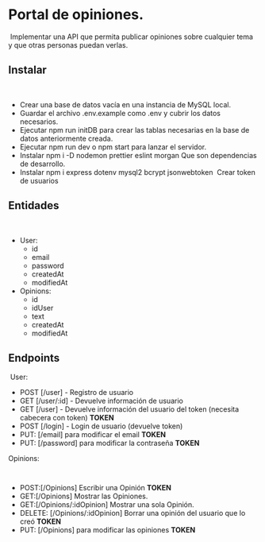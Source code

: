 # Portal de opiniones.

​
Implementar una API que permita publicar opiniones sobre cualquier tema y que otras
personas puedan verlas.
​

## Instalar

​

-   Crear una base de datos vacía en una instancia de MySQL local.
    ​
-   Guardar el archivo .env.example como .env y cubrir los datos necesarios.
    ​
-   Ejecutar npm run initDB para crear las tablas necesarias en la base de datos anteriormente creada.
    ​
-   Ejecutar npm run dev o npm start para lanzar el servidor.
    ​
-   Instalar npm i -D nodemon prettier eslint morgan Que son dependencias de desarrollo.
    ​
-   Instalar npm i express dotenv mysql2 bcrypt jsonwebtoken
    ​
    Crear token de usuarios
    ​

## Entidades

​

-   User:
    -   id
    -   email
    -   password
    -   createdAt
    -   modifiedAt
        ​
-   Opinions:
    -   id
    -   idUser
    -   text
    -   createdAt
    -   modifiedAt

## Endpoints

​
User:​

-   POST [/user] - Registro de usuario
    ​
-   GET [/user/:id] - Devuelve información de usuario
    ​
-   GET [/user] - Devuelve información del usuario del token (necesita cabecera con token) **TOKEN**
    ​
-   POST [/login] - Login de usuario (devuelve token)
    ​
-   PUT: [/email] para modificar el email **TOKEN**
    ​
-   PUT: [/password] para modificar la contraseña **TOKEN**
    ​

Opinions:

    ​

-   POST:[/Opinions] Escribir una Opinión **TOKEN**
    ​
-   GET:[/Opinions] Mostrar las Opiniones.
    ​
-   GET:[/Opinions/:idOpinion] Mostrar una sola Opinión.
    ​
-   DELETE: [/Opinions/:idOpinion] Borrar una opinión del usuario que lo creó **TOKEN**
    ​
-   PUT: [/Opinions] para modificar las opiniones **TOKEN**
